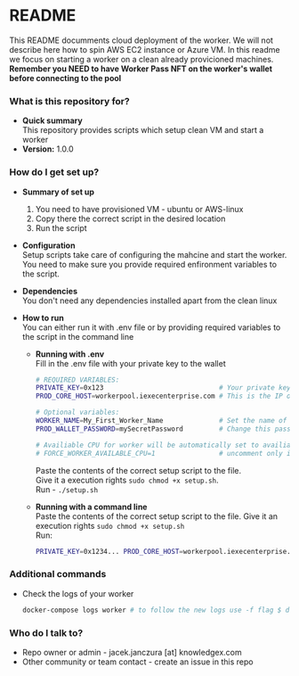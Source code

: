 # README #

This README documments cloud deployment of the worker. We will not describe here how to spin AWS EC2 instance or Azure VM.
In this readme we focus on starting a worker on a clean already provicioned machines.   
**Remember you NEED to have Worker Pass NFT on the worker's wallet before connecting to the pool**

### What is this repository for? ###

* **Quick summary**   
    This repository provides scripts which setup clean VM and start a worker
* **Version:** 1.0.0

### How do I get set up? ###

* **Summary of set up**
    1. You need to have provisioned VM - ubuntu or AWS-linux
    2. Copy there the correct script in the desired location
    3. Run the script

* **Configuration**   
    Setup scripts take care of configuring the mahcine and start the worker. You need to make sure you provide required enfironment variables to the script.
* **Dependencies**   
    You don't need any dependencies installed apart from the clean linux
* **How to run**    
    You can either run it with .env file or by providing required variables to the script in the command line

    * **Running with .env**  
    Fill in the .env file with your private key to the wallet

        ```sh
        # REQUIRED VARIABLES:
        PRIVATE_KEY=0x123                             # Your private key to the wallet
        PROD_CORE_HOST=workerpool.iexecenterprise.com # This is the IP of the workerpool

        # Optional variables:
        WORKER_NAME=My_First_Worker_Name              # Set the name of your worker
        PROD_WALLET_PASSWORD=mySecretPassword         # Change this password to the one you've used for your wallet

        # Availiable CPU for worker will be automatically set to availiable CPU on host machine -1
        # FORCE_WORKER_AVAILABLE_CPU=1                # uncomment only if you want to force availiable CPU for worker
        ```
        
        Paste the contents of the correct setup script to the file.   
        Give it a execution rights `sudo chmod +x setup.sh`.    
        Run - `./setup.sh`

    * **Running with a command line**  
        Paste the contents of the correct setup script to the file. Give it an execution rights `sudo chmod +x setup.sh`  
        Run:  

        ```sh
        PRIVATE_KEY=0x1234... PROD_CORE_HOST=workerpool.iexecenterprise.com ./setup.sh
        ```

### Additional commands ###

* Check the logs of your worker

    ```sh
    docker-compose logs worker # to follow the new logs use -f flag $ docker-compose logs -f worker
    ```
    
### Who do I talk to? ###

* Repo owner or admin - jacek.janczura [at] knowledgex.com
* Other community or team contact - create an issue in this repo